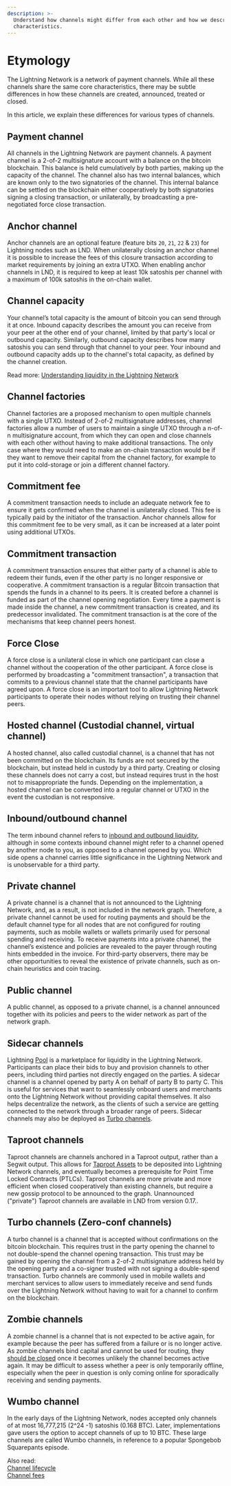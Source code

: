 ```yaml
---
description: >-
  Understand how channels might differ from each other and how we describe their
  characteristics.
---
```


# Etymology

The Lightning Network is a network of payment channels. While all these channels share the same core characteristics, there may be subtle differences in how these channels are created, announced, treated or closed.

In this article, we explain these differences for various types of channels.

## Payment channel <a href="#docs-internal-guid-def45c7d-7fff-45bc-4e4e-ad87940fad49" id="docs-internal-guid-def45c7d-7fff-45bc-4e4e-ad87940fad49"></a>

All channels in the Lightning Network are payment channels. A payment channel is a 2-of-2 multisignature account with a balance on the bitcoin blockchain. This balance is held cumulatively by both parties, making up the capacity of the channel. The channel also has two internal balances, which are known only to the two signatories of the channel. This internal balance can be settled on the blockchain either cooperatively by both signatories signing a closing transaction, or unilaterally, by broadcasting a pre-negotiated force close transaction.

## Anchor channel

Anchor channels are an optional feature (feature bits `20`, `21`, `22` & `23`) for Lightning nodes such as LND. When unilaterally closing an anchor channel it is possible to increase the fees of this closure transaction according to market requirements by joining an extra UTXO. When enabling anchor channels in LND, it is required to keep at least 10k satoshis per channel with a maximum of 100k satoshis in the on-chain wallet.

## Channel capacity

Your channel’s total capacity is the amount of bitcoin you can send through it at once. Inbound capacity describes the amount you can receive from your peer at the other end of your channel, limited by that party's local or outbound capacity. Similarly, outbound capacity describes how many satoshis you can send through that channel to your peer. Your inbound and outbound capacity adds up to the channel's total capacity, as defined by the channel creation.

Read more: [Understanding liquidity in the Lightning Network](https://docs.lightning.engineering/the-lightning-network/liquidity/understanding-liquidity)

## Channel factories

Channel factories are a proposed mechanism to open multiple channels with a single UTXO. Instead of 2-of-2 multisignature addresses, channel factories allow a number of users to maintain a single UTXO through a n-of-n multisignature account, from which they can open and close channels with each other without having to make additional transactions. The only case where they would need to make an on-chain transaction would be if they want to remove their capital from the channel factory, for example to put it into cold-storage or join a different channel factory.

## Commitment fee

A commitment transaction needs to include an adequate network fee to ensure it gets confirmed when the channel is unilaterally closed. This fee is typically paid by the initiator of the transaction. Anchor channels allow for this commitment fee to be very small, as it can be increased at a later point using additional UTXOs.

## Commitment transaction

A commitment transaction ensures that either party of a channel is able to redeem their funds, even if the other party is no longer responsive or cooperative. A commitment transaction is a regular Bitcoin transaction that spends the funds in a channel to its peers. It is created before a channel is funded as part of the channel opening negotiation. Every time a payment is made inside the channel, a new commitment transaction is created, and its predecessor invalidated. The commitment transaction is at the core of the mechanisms that keep channel peers honest.

## Force Close

A force close is a unilateral close in which one participant can close a channel without the cooperation of the other participant. A force close is performed by broadcasting a "commitment transaction", a transaction that commits to a previous channel state that the channel participants have agreed upon. A force close is an important tool to allow Lightning Network participants to operate their nodes without relying on trusting their channel peers.

## Hosted channel (Custodial channel, virtual channel)

A hosted channel, also called custodial channel, is a channel that has not been committed on the blockchain. Its funds are not secured by the blockchain, but instead held in custody by a third party. Creating or closing these channels does not carry a cost, but instead requires trust in the host not to misappropriate the funds. Depending on the implementation, a hosted channel can be converted into a regular channel or UTXO in the event the custodian is not responsive.

## Inbound/outbound channel

The term inbound channel refers to [inbound and outbound liquidity](https://docs.lightning.engineering/the-lightning-network/liquidity/how-to-get-inbound-capacity-on-the-lightning-network), although in some contexts inbound channel might refer to a channel opened by another node to you, as opposed to a channel opened by you. Which side opens a channel carries little significance in the Lightning Network and is unobservable for a third party.

## Private channel

A private channel is a channel that is not announced to the Lightning Network, and, as a result, is not included in the network graph. Therefore, a private channel cannot be used for routing payments and should be the default channel type for all nodes that are not configured for routing payments, such as mobile wallets or wallets primarily used for personal spending and receiving. To receive payments into a private channel, the channel’s existence and policies are revealed to the payer through routing hints embedded in the invoice. For third-party observers, there may be other opportunities to reveal the existence of private channels, such as on-chain heuristics and coin tracing.

## Public channel

A public channel, as opposed to a private channel, is a channel announced together with its policies and peers to the wider network as part of the network graph.

## Sidecar channels

Lightning [Pool](../../lightning-network-tools/pool/) is a marketplace for liquidity in the Lightning Network. Participants can place their bids to buy and provision channels to other peers, including third parties not directly engaged on the parties. A sidecar channel is a channel opened by party A on behalf of party B to party C. This is useful for services that want to seamlessly onboard users and merchants onto the Lightning Network without providing capital themselves. It also helps decentralize the network, as the clients of such a service are getting connected to the network through a broader range of peers. Sidecar channels may also be deployed as [Turbo channels](etymology.md#turbo-channels-zero-conf-channels).

## Taproot channels

Taproot channels are channels anchored in a Taproot output, rather than a Segwit output. This allows for [Taproot Assets](../taproot-assets/) to be deposited into Lightning Network channels, and eventually becomes a prerequisite for Point Time Locked Contracts (PTLCs). Taproot channels are more private and more efficient when closed cooperatively than existing channels, but require a new gossip protocol to be announced to the graph. Unannounced ("private") Taproot channels are available in LND from version 0.17..

## Turbo channels (Zero-conf channels)

A turbo channel is a channel that is accepted without confirmations on the bitcoin blockchain. This requires trust in the party opening the channel to not double-spend the channel opening transaction. This trust may be gained by opening the channel from a 2-of-2 multisignature address held by the opening party and a co-signer trusted with not signing a double-spend transaction. Turbo channels are commonly used in mobile wallets and merchant services to allow users to immediately receive and send funds over the Lightning Network without having to wait for a channel to confirm on the blockchain.

## Zombie channels

A zombie channel is a channel that is not expected to be active again, for example because the peer has suffered from a failure or is no longer active. As zombie channels bind capital and cannot be used for routing, they [should be closed](../../lightning-network-tools/lnd/recovery-planning-for-failure.md) once it becomes unlikely the channel becomes active again. It may be difficult to assess whether a peer is only temporarily offline, especially when the peer in question is only coming online for sporadically receiving and sending payments.

## Wumbo channel

In the early days of the Lightning Network, nodes accepted only channels of at most 16,777,215 (2^24 -1) satoshis (0.168 BTC). Later, implementations gave users the option to accept channels of up to 10 BTC. These large channels are called Wumbo channels, in reference to a popular Spongebob Squarepants episode.

Also read:\
[Channel lifecycle](lifecycle-of-a-payment-channel.md)\
[Channel fees](../../lightning-network-tools/lnd/channel-fees.md)
